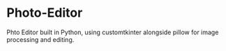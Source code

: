 # Photo-Editor
Phto Editor built in Python, using customtkinter alongside pillow for image processing and editing.
